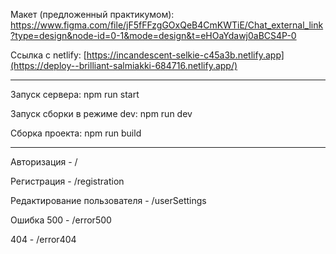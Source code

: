 Макет (предложенный практикумом): https://www.figma.com/file/jF5fFFzgGOxQeB4CmKWTiE/Chat_external_link?type=design&node-id=0-1&mode=design&t=eHOaYdawj0aBCS4P-0

Ссылка с netlify: [https://incandescent-selkie-c45a3b.netlify.app](https://deploy--brilliant-salmiakki-684716.netlify.app/)
*****************************************************
Запуск сервера: npm run start

Запуск сборки в режиме dev: npm run dev

Сборка проекта: npm run build

************************************************************
Авторизация - /

Регистрация - /registration

Редактирование пользователя - /userSettings

Ошибка 500 - /error500

404 - /error404

